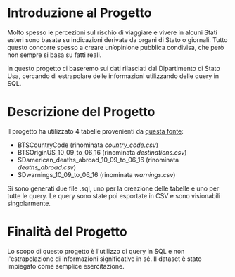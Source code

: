 # Introduzione al Progetto

Molto spesso le percezioni sul rischio di viaggiare e vivere in alcuni Stati esteri sono basate su indicazioni derivate da organi di Stato o giornali. 
Tutto questo concorre spesso a creare un’opinione pubblica condivisa, che però non sempre si basa su fatti reali. 

In questo progetto ci baseremo sui dati rilasciati dal Dipartimento di Stato Usa, cercando di estrapolare delle informazioni utilizzando delle query in SQL.

# Descrizione del Progetto

Il progetto ha utilizzato 4 tabelle provenienti da <a href="https://data.world/travelwarnings/travel-danger"> questa fonte</a>:
- BTSCountryCode (rinominata *country_code.csv*)
- BTSOriginUS_10_09_to_06_16 (rinominata *destinations.csv*)
- SDamerican_deaths_abroad_10_09_to_06_16 (rinominata *deaths_abroad.csv*)
- SDwarnings_10_09_to_06_16 (rinominata *warnings.csv*)

Si sono generati due file .sql, uno per la creazione delle tabelle e uno per tutte le query.
Le query sono state poi esportate in CSV e sono visionabili singolarmente. 

# Finalità del Progetto

Lo scopo di questo progetto è l'utilizzo di query in SQL e non l'estrapolazione di informazioni significative in sé. 
Il dataset è stato impiegato come semplice esercitazione.
